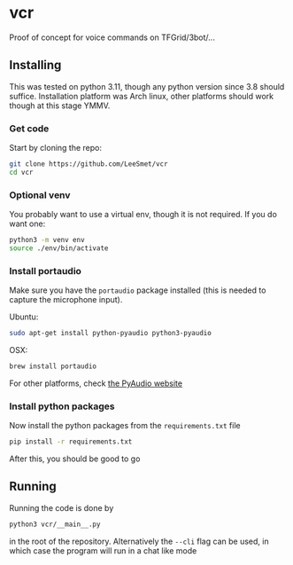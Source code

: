 # vcr

Proof of concept for voice commands on TFGrid/3bot/...

## Installing

This was tested on python 3.11, though any python version since 3.8
should suffice. Installation platform was Arch linux, other platforms
should work though at this stage YMMV.

### Get code

Start by cloning the repo:

```bash
git clone https://github.com/LeeSmet/vcr
cd vcr
```

### Optional venv

You probably want to use a virtual env, though it is not required. If
you do want one:

```bash
python3 -m venv env
source ./env/bin/activate
```

### Install portaudio

Make sure you have the `portaudio` package installed (this is needed to
capture the microphone input).

Ubuntu: 

```bash
sudo apt-get install python-pyaudio python3-pyaudio
```

OSX:

```bash
brew install portaudio
```

For other platforms, check [the PyAudio website](https://people.csail.mit.edu/hubert/pyaudio/#downloads)

### Install python packages

Now install the python packages from the `requirements.txt` file

```bash
pip install -r requirements.txt
```

After this, you should be good to go

## Running

Running the code is done by 

```bash
python3 vcr/__main__.py
```

in the root of the repository. Alternatively the `--cli` flag can be used, in which case the program will run in a chat like mode
